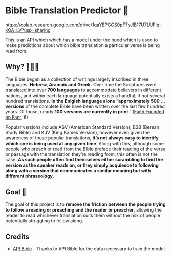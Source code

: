 # Bible Translation Predictor 📖

https://colab.research.google.com/drive/1qaYEPGGS0pF7yJlB17U7LUFIq-xQA_LV?usp=sharing

This is an API which which has a model under the hood which is used to make predictions about which bible translation a particular verse is being read from.
<br/>

## Why? 🤷🏾‍♂️

The Bible began as a collection of writings largely inscribed in three languages: **Hebrew, Aramaic and Greek.** Over time the Scriptures were translated into over **700 languages** to accommodate believers in different nations, and within each language potentially exists a handful, if not several hundred translations. **In the Enlgish language alone ”approximately 500 ... versions** of the complete Bible have been written over the last few hundred years. Of those, nearly **100 versions are currently in print**.” ([Faith Founded on Fact](http://faithfoundedonfact.com/how-many-versions-bible/), 6)

Popular versions include ASV (American Standard Version), BSB (Berean Study Bible) and KJV (King Kames Version), however even given the awareness of these popular translations, **it’s not always easy to identify which one is being used at any given time**. Along with this, although some people who preach or read from the Bible preface their reading of the verse or passage with the translation they’re reading from, this often is not the case. **As such people often find themselves either scrambling to find the version as the speaker reads on, or they simply acquiesce to following along with a version that communicates a similar meaning but with different phraseology.**
<br/>

## Goal 🎯

The goal of this project is to **remove the friction between the people trying to follow a reading or preaching and the reader or preacher**, allowing the reader to read whichever translation suits them without the risk of people potentially struggling to follow along.
<br/>

## Credits

- [API Bible](https://scripture.api.bible/docs) - Thanks to API Bible for the data necessary to train the model.
